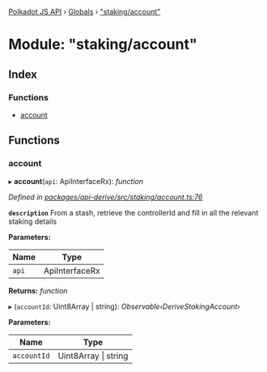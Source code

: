 [Polkadot JS API](../README.md) › [Globals](../globals.md) › ["staking/account"](_staking_account_.md)

# Module: "staking/account"

## Index

### Functions

* [account](_staking_account_.md#account)

## Functions

###  account

▸ **account**(`api`: ApiInterfaceRx): *function*

*Defined in [packages/api-derive/src/staking/account.ts:76](https://github.com/polkadot-js/api/blob/ccfab75f41/packages/api-derive/src/staking/account.ts#L76)*

**`description`** From a stash, retrieve the controllerId and fill in all the relevant staking details

**Parameters:**

Name | Type |
------ | ------ |
`api` | ApiInterfaceRx |

**Returns:** *function*

▸ (`accountId`: Uint8Array | string): *Observable‹DeriveStakingAccount›*

**Parameters:**

Name | Type |
------ | ------ |
`accountId` | Uint8Array &#124; string |
